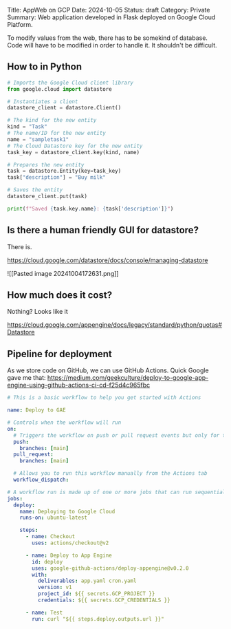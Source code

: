 Title: AppWeb on GCP
Date: 2024-10-05
Status: draft
Category: Private
Summary: Web application developed in Flask deployed on Google Cloud Platform.

To modify values from the web, there has to be somekind of database.
Code will have to be modified in order to handle it. It shouldn't be difficult.

## How to in Python

```python
# Imports the Google Cloud client library
from google.cloud import datastore

# Instantiates a client
datastore_client = datastore.Client()

# The kind for the new entity
kind = "Task"
# The name/ID for the new entity
name = "sampletask1"
# The Cloud Datastore key for the new entity
task_key = datastore_client.key(kind, name)

# Prepares the new entity
task = datastore.Entity(key=task_key)
task["description"] = "Buy milk"

# Saves the entity
datastore_client.put(task)

print(f"Saved {task.key.name}: {task['description']}")
```

## Is there a human friendly GUI for datastore?

There is.

https://cloud.google.com/datastore/docs/console/managing-datastore

![[Pasted image 20241004172631.png]]

## How much does it cost?

Nothing? Looks like it

https://cloud.google.com/appengine/docs/legacy/standard/python/quotas#Datastore

## Pipeline for deployment

As we store code on GitHub, we can use GitHub Actions. Quick Google gave me that: https://medium.com/geekculture/deploy-to-google-app-engine-using-github-actions-ci-cd-f25d4c965fbc

```yaml
# This is a basic workflow to help you get started with Actions

name: Deploy to GAE

# Controls when the workflow will run
on:
  # Triggers the workflow on push or pull request events but only for the main branch
  push:
    branches: [main]
  pull_request:
    branches: [main]

  # Allows you to run this workflow manually from the Actions tab
  workflow_dispatch:

# A workflow run is made up of one or more jobs that can run sequentially or in parallel
jobs:
  deploy:
    name: Deploying to Google Cloud
    runs-on: ubuntu-latest

    steps:
      - name: Checkout
        uses: actions/checkout@v2

      - name: Deploy to App Engine
        id: deploy
        uses: google-github-actions/deploy-appengine@v0.2.0
        with:
          deliverables: app.yaml cron.yaml
          version: v1
          project_id: ${{ secrets.GCP_PROJECT }}
          credentials: ${{ secrets.GCP_CREDENTIALS }}

      - name: Test
        run: curl "${{ steps.deploy.outputs.url }}"
```
